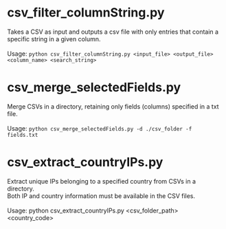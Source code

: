 # csv_filter_columnString.py
Takes a CSV as input and outputs a csv file with only entries that contain a specific string in a given column.<br><br>
Usage: `python csv_filter_columnString.py <input_file> <output_file> <column_name> <search_string>`

# csv_merge_selectedFields.py
Merge CSVs in a directory, retaining only fields (columns) specified in a txt file.<br><br>
Usage: `python csv_merge_selectedFields.py -d ./csv_folder -f fields.txt`

# csv_extract_countryIPs.py
Extract unique IPs belonging to a specified country from CSVs in a directory.<br>
Both IP and country information must be available in the CSV files.<br><br>
Usage: python csv_extract_countryIPs.py <csv_folder_path> <country_code>
